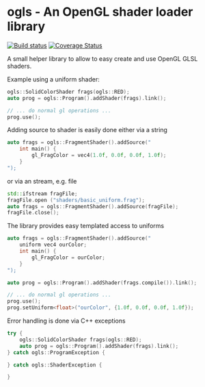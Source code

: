 # ogls - An OpenGL shader loader library

[![Build status](https://travis-ci.org/Fa1k3n/ogls.svg?branch=master)](https://travis-ci.org/Fa1k3n/ogls)
[![Coverage Status](https://coveralls.io/repos/github/Fa1k3n/ogls/badge.svg?branch=master&service=github)](https://coveralls.io/github/Fa1k3n/ogls?branch=master&service=github)

A small helper library to allow to easy create and use OpenGL GLSL shaders. 

Example using a uniform shader:

```c++
ogls::SolidColorShader frags(ogls::RED);
auto prog = ogls::Program().addShader(frags).link();

// ... do normal gl operations ...
prog.use();

```

Adding source to shader is easily done either via a string

```c++
auto frags = ogls::FragmentShader().addSource("
	int main() { 
		gl_FragColor = vec4(1.0f, 0.0f, 0.0f, 1.0f);
	}
");
```

or via an stream, e.g. file

```c++
std::ifstream fragFile;
fragFile.open ("shaders/basic_uniform.frag");
auto frags = ogls::FragmentShader().addSource(fragFile);
fragFile.close();
```

The library provides easy templated access to uniforms

```c++
auto frags = ogls::FragmentShader().addSource("
	uniform vec4 ourColor;
	int main() { 
		gl_FragColor = ourColor;
	}
");

auto prog = ogls::Program().addShader(frags.compile()).link();

// ... do normal gl operations ...
prog.use();
prog.setUniform<float>("ourColor", {1.0f, 0.0f, 0.0f, 1.0f});

```

Error handling is done via C++ exceptions

```c++
try {
	ogls::SolidColorShader frags(ogls::RED);
	auto prog = ogls::Program().addShader(frags).link();
} catch ogls::ProgramException {

} catch ogls::ShaderException {

}
```